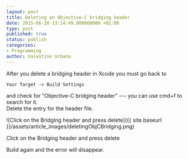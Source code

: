 ```yaml
---
layout: post
title: Deleting an Objective-C bridging header
date: 2015-06-20 13:14:49.000000000 +02:00
type: post
published: true
status: publish
categories:
- Programming
author: Valentino Urbano 
---
```


After you delete a bridging header in Xcode you must go back to

    Your Target -> Build Settings

and check for "Objective-C bridging header" --- you can use cmd+f to search for it.  
Delete the entry for the header file.

![Click on the Bridging header and press delete]({{ site.baseurl }}/assets/article_images/deletingObjCBridging.png)

Click on the Bridging header and press delete

Build again and the error will disappear.